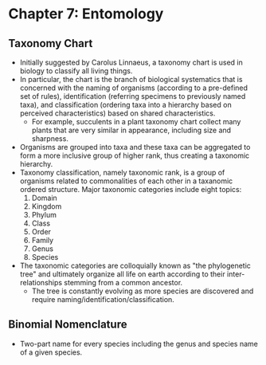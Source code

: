 # Chapter 7: Entomology

## Taxonomy Chart
- Initially suggested by Carolus Linnaeus, a taxonomy chart is used in biology to classify all living things.
- In particular, the chart is the branch of biological systematics that is concerned with the naming of organisms (according to a pre-defined set of rules), identification (referring specimens to previously named taxa), and classification (ordering taxa into a hierarchy based on perceived characteristics) based on shared characteristics.
  - For example, succulents in a plant taxonomy chart collect many plants that are very similar in appearance, including size and sharpness.
- Organisms are grouped into taxa and these taxa can be aggregated to form a more inclusive group of higher rank, thus creating a taxonomic hierarchy.
- Taxonomy classification, namely taxonomic rank, is a group of organisms related to commonalities of each other in a taxanomic ordered structure. Major taxonomic categories include eight topics:
  1. Domain
  2. Kingdom
  3. Phylum
  4. Class
  5. Order
  6. Family
  7. Genus
  8. Species
- The taxonomic categories are colloquially known as "the phylogenetic tree" and ultimately organize all life on earth according to their inter-relationships stemming from a common ancestor.
  - The tree is constantly evolving as more species are discovered and require naming/identification/classification.

## Binomial Nomenclature
- Two-part name for every species including the genus and species name of a given species.